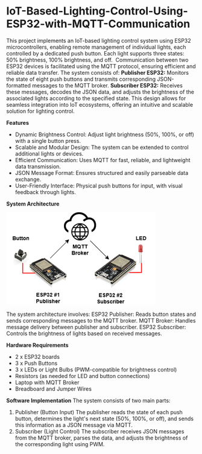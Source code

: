 # IoT-Based-Lighting-Control-Using-ESP32-with-MQTT-Communication

This project implements an IoT-based lighting control system using ESP32 microcontrollers, enabling remote management of individual lights, each controlled by a dedicated push button. Each light supports three states: 50% brightness, 100% brightness, and off. 
Communication between two ESP32 devices is facilitated using the MQTT protocol, ensuring efficient and reliable data transfer. The system consists of:
**Publisher ESP32:** Monitors the state of eight push buttons and transmits corresponding JSON-formatted messages to the MQTT broker.
**Subscriber ESP32:** Receives these messages, decodes the JSON data, and adjusts the brightness of the associated lights according to the specified state.
This design allows for seamless integration into IoT ecosystems, offering an intuitive and scalable solution for lighting control.

**Features**
- Dynamic Brightness Control: Adjust light brightness (50%, 100%, or off) with a single button press.
- Scalable and Modular Design: The system can be extended to control additional lights or devices.
- Efficient Communication: Uses MQTT for fast, reliable, and lightweight data transmission.
- JSON Message Format: Ensures structured and easily parseable data exchange.
- User-Friendly Interface: Physical push buttons for input, with visual feedback through lights.

**System Architecture**



![Project Image](projek%201.drawio.png)





The system architecture involves:
ESP32 Publisher: Reads button states and sends corresponding messages to the MQTT broker.
MQTT Broker: Handles message delivery between publisher and subscriber.
ESP32 Subscriber: Controls the brightness of lights based on received messages.

**Hardware Requirements**
- 2 x ESP32 boards
- 3 x Push Buttons
- 3 x LEDs or Light Bulbs (PWM-compatible for brightness control)
- Resistors (as needed for LED and button connections)
- Laptop with MQTT Broker
- Breadboard and Jumper Wires

**Software Implementation**
The system consists of two main parts:
1. Publisher (Button Input)
The publisher reads the state of each push button, determines the light's next state (50%, 100%, or off), and sends this information as a JSON message via MQTT.
2. Subscriber (Light Control)
The subscriber receives JSON messages from the MQTT broker, parses the data, and adjusts the brightness of the corresponding light using PWM.
